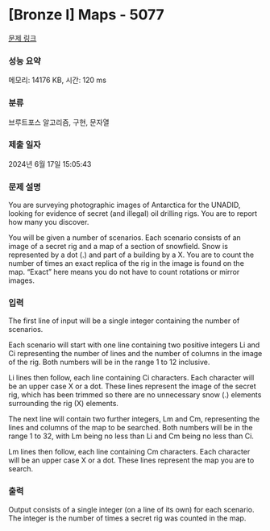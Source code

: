 # [Bronze I] Maps - 5077 

[문제 링크](https://www.acmicpc.net/problem/5077) 

### 성능 요약

메모리: 14176 KB, 시간: 120 ms

### 분류

브루트포스 알고리즘, 구현, 문자열

### 제출 일자

2024년 6월 17일 15:05:43

### 문제 설명

<p>You are surveying photographic images of Antarctica for the UNADID, looking for evidence of secret (and illegal) oil drilling rigs. You are to report how many you discover.</p>

<p>You will be given a number of scenarios. Each scenario consists of an image of a secret rig and a map of a section of snowfield. Snow is represented by a dot (.) and part of a building by a X. You are to count the number of times an exact replica of the rig in the image is found on the map. “Exact” here means you do not have to count rotations or mirror images.</p>

### 입력 

 <p>The first line of input will be a single integer containing the number of scenarios.</p>

<p>Each scenario will start with one line containing two positive integers Li and Ci representing the number of lines and the number of columns in the image of the rig. Both numbers will be in the range 1 to 12 inclusive.</p>

<p>Li lines then follow, each line containing Ci characters. Each character will be an upper case X or a dot. These lines represent the image of the secret rig, which has been trimmed so there are no unnecessary snow (.) elements surrounding the rig (X) elements.</p>

<p>The next line will contain two further integers, Lm and Cm, representing the lines and columns of the map to be searched. Both numbers will be in the range 1 to 32, with Lm being no less than Li and Cm being no less than Ci.</p>

<p>Lm lines then follow, each line containing Cm characters. Each character will be an upper case X or a dot. These lines represent the map you are to search.</p>

### 출력 

 <p>Output consists of a single integer (on a line of its own) for each scenario. The integer is the number of times a secret rig was counted in the map.</p>

